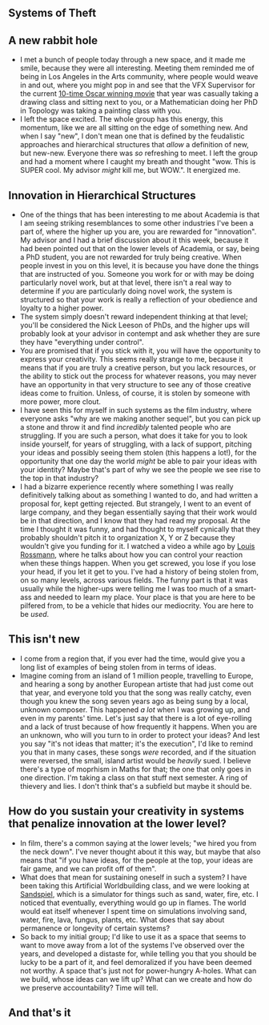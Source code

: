 ## Systems of Theft

## A new rabbit hole
- I met a bunch of people today through a new space, and it made me smile, because they were all interesting.
Meeting them reminded me of being in Los Angeles in the Arts community, where people would weave in and out, where you
might pop in and see that the VFX Supervisor for the current [10-time Oscar winning movie](https://en.wikipedia.org/wiki/Life_of_Pi_(film)) that year was casually taking 
a drawing class and sitting next to you, or a Mathematician doing her PhD in Topology was taking a painting class with you.
- I left the space excited. The whole group has this energy, this momentum, like we are all sitting on the edge of something new. 
And when I say "new", I don't mean one that is defined by the feudalistic approaches and hierarchical structures that *allow* a definition of new, but new-new.
Everyone there was *so* refreshing to meet. I left the group and had a moment where I caught my breath and thought "wow. This is SUPER cool. My advisor *might* 
kill me, but WOW.". It energized me. 

## Innovation in Hierarchical Structures
- One of the things that has been interesting to me about Academia is that I am seeing striking resemblances to some other industries I've been a part of,
where the higher up you are, you are rewarded for "innovation". My advisor and I had a brief discussion about it this week, because it had been pointed out that
on the lower levels of Academia, or say, being a PhD student, you are not rewarded for truly being creative. When people invest in you on this level, it is because
you have done the things that are instructed of you. Someone you work for or with may be doing particularly novel work, but at that level, there isn't a real way
to determine if *you* are particularly doing novel work, the system is structured so that your work is really a reflection of your obedience and loyalty to a higher
power. 
- The system simply doesn't reward independent thinking at that level; you'll be considered the Nick Leeson of PhDs, and the higher ups will probably look at your
advisor in contempt and ask whether they are sure they have "everything under control".
- You are promised that if you stick with it, you will have the opportunity to express your creativity. This seems really strange to me, because it means that if
you are truly a creative person, but you lack resources, or the ability to stick out the process for whatever reasons, you may never have an opportunity in that
very structure to see any of those creative ideas come to fruition. Unless, of course, it is stolen by someone with more power, more clout. 
- I have seen this for myself in such systems as the film industry, where everyone asks "why are we making another sequel", but you can pick up a stone and throw
it and find *incredibly* talented people who are struggling. If you are such a person, what does it take for you to look inside yourself, for years of struggling,
with a lack of support, pitching your ideas and possibly seeing them stolen (this happens a lot!), for the opportunity that one day the world *might* be able 
to pair your ideas with your identity? Maybe that's part of why we see the people we see rise to the top in that industry? 
- I had a bizarre experience recently where something I was really definitively talking about as something I wanted to do, and had written a proposal for, kept
getting rejected. But strangely, I went to an event of large company, and they began essentially saying that their work would be in that direction, and 
I know that they had read my proposal. At the time I thought it was funny, and had thought to myself cynically that they probably shouldn't pitch it to organization 
X, Y or Z because they wouldn't give you funding for it. I watched
a video a while ago by [Louis Rossmann](https://www.youtube.com/watch?v=i6fGOXWO0w4&t=1s), where he talks about how you can control your reaction when these things happen. When you get screwed, you lose if you lose
your head, if you let it get to you. I've had a history of being stolen from, on so many levels, across various fields. The funny part is that it was usually while
the higher-ups were telling me I was too much of a smart-ass and needed to learn my place. Your place is that you are here to be pilfered from, to be a vehicle 
that hides our mediocrity. You are here to be *used*.

## This isn't new
- I come from a region that, if you ever had the time, would give you a long list of examples of being stolen from in terms of ideas. 
- Imagine coming from an island of 1 million people, travelling to Europe, and hearing a song by another European artiste that had just come out that year,
and everyone told you that the song was really catchy, even though you knew the song seven years ago as being sung by a local, unknown composer. This happened
*a lot* when I was growing up, and even in my parents' time. Let's just say that there is a lot of eye-rolling and a lack of trust because of how frequently
it happens. When you are an unknown, who will you turn to in order to protect your ideas? And lest you say "it's not ideas that matter; it's the execution",
I'd like to remind you that in many cases, these songs *were* recorded, and if the situation were reversed, the small, island artist would be *heavily* sued.
I believe there's a type of moprhism in Maths for that; the one that only goes in one direction. I'm taking a class on that stuff next semester. A ring of thievery
and lies. I don't think that's a subfield but maybe it should be.

## How do you sustain your creativity in systems that penalize innovation at the lower level?
- In film, there's a common saying at the lower levels; "we hired you from the neck down". I've never thought about it this way, but maybe that also means that 
"if you have ideas, for the people at the top, your ideas are fair game, and we can profit off of them". 
- What does that mean for sustaining oneself in such a system? I have been taking this Artificial Worldbuilding class, and we were looking at [Sandspiel](https://sandspiel.club/#),
which is a simulator for things such as sand, water, fire, etc. I noticed that eventually, everything would go up in flames. The world would eat itself whenever I
spent time on simulations involving sand, water, fire, lava, fungus, plants, etc. What does that say about permanence or longevity of certain systems?
- So back to my initial group; I'd like to use it as a space that seems to want to move away from a lot of the systems I've observed over the years, and developed
a distaste for, while telling you that you should be lucky to be a part of it, and feel demoralized if you have been deemed not worthy. A space that's just not
for power-hungry A-holes. What can we build, whose ideas can we lift up? What can we create and how do we preserve accountability? Time will tell.

## And that's it

















